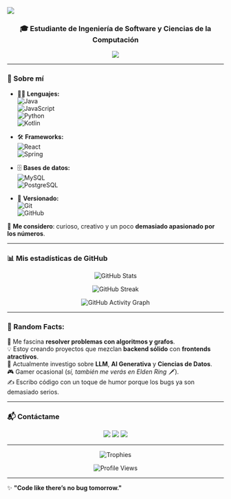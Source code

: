 <img src="https://capsule-render.vercel.app/api?type=waving&color=0:00c6ff,100:0072ff&height=200&section=header&text=👋%20Hola,%20soy%20Juan%20Esteban!&fontSize=40&fontColor=ffffff&animation=fadeIn" />

<h3 align="center">🎓 Estudiante de Ingeniería de Software y Ciencias de la Computación</h3>

<p align="center">
  <img src="https://readme-typing-svg.herokuapp.com?font=Fira+Code&weight=600&size=24&pause=1000&color=00C6FF&center=true&vCenter=true&width=700&lines=💻+Backend,+Frontend+y+Datos;🚀+Apasionado+por+la+IA+y+los+algoritmos;🌱+Siempre+aprendiendo+nuevas+tecnologías" />
</p>

---

### 🚀 Sobre mí
- 🧑‍💻 **Lenguajes:**  
  ![Java](https://img.shields.io/badge/Java-%23ED8B00.svg?style=for-the-badge&logo=openjdk&logoColor=black)  
  ![JavaScript](https://img.shields.io/badge/JavaScript-%23F7DF1E.svg?style=for-the-badge&logo=javascript&logoColor=black)  
  ![Python](https://img.shields.io/badge/Python-%2314354C.svg?style=for-the-badge&logo=python&logoColor=white)  
  ![Kotlin](https://img.shields.io/badge/Kotlin-%230095D5.svg?style=for-the-badge&logo=kotlin&logoColor=white)  

- 🛠️ **Frameworks:**  
  ![React](https://img.shields.io/badge/React-%2320232a.svg?style=for-the-badge&logo=react&logoColor=%2361DAFB)  
  ![Spring](https://img.shields.io/badge/Spring-%236DB33F.svg?style=for-the-badge&logo=spring&logoColor=white)  

- 🗄️ **Bases de datos:**  
  ![MySQL](https://img.shields.io/badge/MySQL-%2300f.svg?style=for-the-badge&logo=mysql&logoColor=white)  
  ![PostgreSQL](https://img.shields.io/badge/PostgreSQL-%23336791.svg?style=for-the-badge&logo=postgresql&logoColor=white)  

- 🖤 **Versionado:**  
  ![Git](https://img.shields.io/badge/Git-%23F05033.svg?style=for-the-badge&logo=git&logoColor=white)  
  ![GitHub](https://img.shields.io/badge/GitHub-%23121011.svg?style=for-the-badge&logo=github&logoColor=white)  

🎨 **Me considero**: curioso, creativo y un poco **demasiado apasionado por los números**.  

---

### 📊 Mis estadísticas de GitHub
<p align="center">
  <img src="https://github-readme-stats.vercel.app/api?username=JuanEstebanLG&show_icons=true&theme=gradient&count_private=true&hide_border=true&border_radius=15" alt="GitHub Stats" />
</p>
<p align="center">
  <img src="https://github-readme-streak-stats.herokuapp.com?user=JuanEstebanLG&theme=tokyonight&hide_border=true&border_radius=15" alt="GitHub Streak" />
</p>
<p align="center">
  <img src="https://activity-graph.herokuapp.com/graph?username=JuanEstebanLG&theme=react-dark&hide_border=true&area=true" alt="GitHub Activity Graph" />
</p>

---

### 🧠 Random Facts:
🌟 Me fascina **resolver problemas con algoritmos y grafos**.  
💡 Estoy creando proyectos que mezclan **backend sólido** con **frontends atractivos**.  
🤖 Actualmente investigo sobre **LLM**, **AI Generativa** y **Ciencias de Datos**.  
🎮 Gamer ocasional (*sí, también me verás en Elden Ring* 🗡️).  
✍️ Escribo código con un toque de humor porque los bugs ya son demasiado serios.  

---

### 📬 Contáctame
<p align="center">
  <a href="mailto:jl3steban@gmail.com"><img src="https://img.shields.io/badge/Gmail-D14836?style=for-the-badge&logo=gmail&logoColor=white"/></a>
  <a href="https://www.linkedin.com/in/jlesteban3/"><img src="https://img.shields.io/badge/LinkedIn-%230077B5.svg?style=for-the-badge&logo=linkedin&logoColor=white"/></a>
  <a href="https://github.com/JuanEstebanLG"><img src="https://img.shields.io/badge/GitHub-100000?style=for-the-badge&logo=github&logoColor=white"/></a>
</p>

---

<p align="center">
  <img src="https://github-profile-trophy.vercel.app/?username=JuanEstebanLG&theme=gruvbox&no-frame=true&margin-w=10" alt="Trophies" />
</p>

<p align="center">
  <img src="https://komarev.com/ghpvc/?username=JuanEstebanLG&style=flat-square&color=00c6ff" alt="Profile Views" />
</p>

---

✨ **"Code like there’s no bug tomorrow."**

